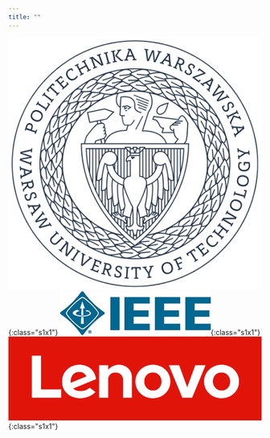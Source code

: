 ```yaml
---
title: ""
---
```


![Warsaw University of Technology](/images/logo/pw.png){:class="s1x1"}
![Polish Section of IEEE](/images/logo/ieee.png){:class="s1x1"}
![Lenovo](/images/logo/lenovo.png){:class="s1x1"}
